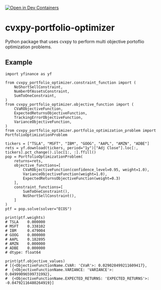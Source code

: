 [![Open in Dev Containers](https://img.shields.io/static/v1?label=Dev%20Containers&message=Open&color=blue&logo=visualstudiocode)](https://vscode.dev/redirect?url=vscode://ms-vscode-remote.remote-containers/cloneInVolume?url=https://github.com/lsattolo/cvxpy-portfolio-optimizer)

# cvxpy-portfolio-optimizer

Python package that uses cvxpy to perform multi objective portoflio optimization problems.

## Example
```python3
import yfinance as yf

from cvxpy_portfolio_optimizer.constraint_function import (
    NoShortSellConstraint,
    NumberOfAssetsConstraint,
    SumToOneConstraint,
)
from cvxpy_portfolio_optimizer.objective_function import (
    CVaRObjectiveFunction,
    ExpectedReturnsObjectiveFunction,
    TrackingErrorObjectiveFunction,
    VarianceObjectiveFunction,
)
from cvxpy_portfolio_optimizer.portfolio_optimization_problem import PortfolioOptimizationProblem

tickers = ["TSLA", "MSFT", "IBM", "GOOG", "AAPL", "AMZN", "ADBE"]
rets = yf.download(tickers, period="1y")["Adj Close"].loc[:, tickers].pct_change().iloc[1:, :].ffill()
pop = PortfolioOptimizationProblem(
    returns=rets,
    objective_functions=[
        CVaRObjectiveFunction(confidence_level=0.95, weight=1.0), 
        VarianceObjectiveFunction(weight=1.0),
        ExpectedReturnsObjectiveFunction(weight=0.3)
    ],
    constraint_functions=[
        SumToOneConstraint(),
        NoShortSellConstraint(),
    ]
)
ptf = pop.solve(solver="ECOS")

print(ptf.weights)
# TSLA    0.000000
# MSFT    0.338102
# IBM     0.479004
# GOOG    0.000000
# AAPL    0.182895
# AMZN    0.000000
# ADBE    0.000000
# dtype: float64

print(ptf.objective_values)
# [{<ObjectiveFunctionName.CVAR: 'CVaR'>: 0.029028499211609417},
#  {<ObjectiveFunctionName.VARIANCE: 'VARIANCE'>: 0.04999096599731992},
#  {<ObjectiveFunctionName.EXPECTED_RETURNS: 'EXPECTED_RETURNS'>: -0.04792116480264919}]
```
